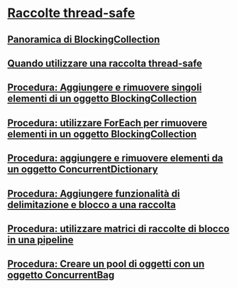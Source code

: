 # [Raccolte thread-safe](index.md)
## [Panoramica di BlockingCollection](blockingcollection-overview.md)
## [Quando utilizzare una raccolta thread-safe](when-to-use-a-thread-safe-collection.md)
## [Procedura: Aggiungere e rimuovere singoli elementi di un oggetto BlockingCollection](how-to-add-and-take-items.md)
## [Procedura: utilizzare ForEach per rimuovere elementi in un oggetto BlockingCollection](how-to-use-foreach-to-remove.md)
## [Procedura: aggiungere e rimuovere elementi da un oggetto ConcurrentDictionary](how-to-add-and-remove-items.md)
## [Procedura: Aggiungere funzionalità di delimitazione e blocco a una raccolta](how-to-add-bounding-and-blocking.md)
## [Procedura: utilizzare matrici di raccolte di blocco in una pipeline](how-to-use-arrays-of-blockingcollections.md)
## [Procedura: Creare un pool di oggetti con un oggetto ConcurrentBag](how-to-create-an-object-pool.md)
